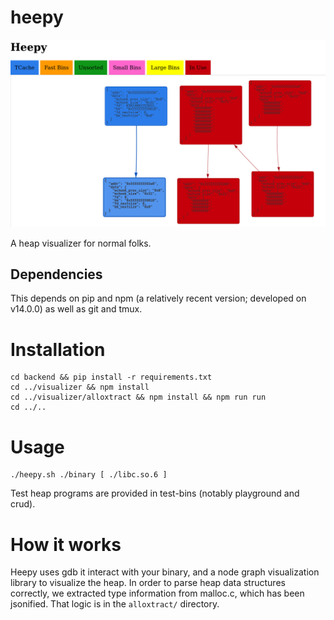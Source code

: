 # heepy
![Heepy Display](./heepy_final.png)

A heap visualizer for normal folks.
 

## Dependencies

This depends on pip and npm (a relatively recent version; developed on v14.0.0) as well as git and tmux.

# Installation

```
cd backend && pip install -r requirements.txt
cd ../visualizer && npm install
cd ../visualizer/alloxtract && npm install && npm run run
cd ../..
```

# Usage

```
./heepy.sh ./binary [ ./libc.so.6 ]
```

Test heap programs are provided in test-bins (notably playground and crud).


# How it works

Heepy uses gdb it interact with your binary, and a node graph visualization library to visualize the heap. In order to parse heap data structures correctly, we extracted type information from malloc.c, which has been jsonified. That logic is in the `alloxtract/` directory.
